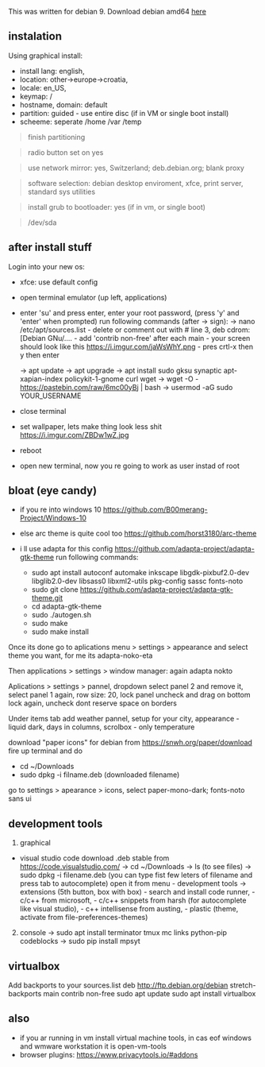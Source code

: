 This was written for debian 9.
Download debian amd64 [here](https://cdimage.debian.org/debian-cd/current/amd64/iso-cd/)

## instalation
Using graphical install: 
- install lang: english, 
- location: other->europe->croatia,
- locale: en_US,
- keymap: /
- hostname, domain: default
- partition: guided - use entire disc (if in VM or single boot install)
- scheeme: seperate /home /var /temp
    
> finish partitioning

> radio button set on yes

>use network mirror: yes, Switzerland; deb.debian.org; blank proxy

>software selection: debian desktop enviroment, xfce, print server, standard sys utilities

> install grub to bootloader: yes (if in vm, or single boot)

> /dev/sda

## after install stuff
Login into your new os:
- xfce: use default config
- open terminal emulator (up left, applications)

- enter 'su' and press enter, enter your root password, (press 'y' and 'enter' when prompted)
    run following commands (after -> sign):
    -> nano /etc/apt/sources.list
        - delete or comment out with # line 3, deb cdrom:[Debian GNu/....
        - add 'contrib non-free' after each main
        - your screen should look like this https://i.imgur.com/jaWsWhY.png
        - pres crtl-x then y then enter
    
    -> apt update
    -> apt upgrade
    -> apt install sudo gksu synaptic apt-xapian-index policykit-1-gnome curl wget
    -> wget -O - https://pastebin.com/raw/6mc00yBj | bash
    -> usermod -aG sudo YOUR_USERNAME

- close terminal
- set wallpaper, lets make thing look less shit https://i.imgur.com/ZBDw1wZ.jpg
- reboot


- open new terminal, now you re going to work as user instad of root

## bloat (eye candy)
- if you re into windows 10 https://github.com/B00merang-Project/Windows-10
- else arc theme is quite cool too https://github.com/horst3180/arc-theme

- i ll use adapta for this config https://github.com/adapta-project/adapta-gtk-theme
run following commands:
    - sudo apt install  autoconf automake inkscape  libgdk-pixbuf2.0-dev  libglib2.0-dev  libsass0  libxml2-utils  pkg-config  sassc fonts-noto
    - sudo git clone https://github.com/adapta-project/adapta-gtk-theme.git
    - cd adapta-gtk-theme
    - sudo ./autogen.sh
    - sudo make
    - sudo make install
    
Once its done go to aplications menu > settings > appearance and select theme you want, for me its adapta-noko-eta

Then applications > settings > window manager: again adapta nokto

Aplications > settings > pannel, dropdown select panel 2 and remove it, select panel 1 again, row size: 20, lock panel uncheck and drag on bottom lock again, uncheck dont reserve space on borders

Under items tab add weather pannel, setup for your city, appearance - liquid dark, days in columns, scrolbox - only temperature

download "paper icons" for debian from https://snwh.org/paper/download
fire up terminal and do
- cd ~/Downloads
- sudo dpkg -i filname.deb (downloaded filename)
 
 go to settings > apearance > icons, select paper-mono-dark; fonts-noto sans ui
    
## development tools
1. graphical
 - visual studio code
    download .deb stable from https://code.visualstudio.com/
    -> cd ~/Downloads
    -> ls (to see files)
    -> sudo dpkg -i filename.deb (you can type fist few leters of filename and press tab to autocomplete)
    open it from menu - development tools -> extensions (5th button, box with box) 
        - search and install code runner, 
        - c/c++ from microsoft, 
        - c/c++ snippets from harsh (for autocomplete like visual studio), 
        - c++ intellisense from austing, 
        - plastic (theme, activate from file-preferences-themes)
        

2. console
-> sudo apt install terminator tmux mc links python-pip codeblocks
-> sudo pip install mpsyt

## virtualbox
Add backports to your sources.list
deb http://ftp.debian.org/debian stretch-backports main contrib non-free
sudo apt update
sudo apt install virtualbox

## also
- if you ar running in vm install virtual machine tools, in cas eof windows and wmware workstation it is open-vm-tools
- browser plugins: https://www.privacytools.io/#addons
